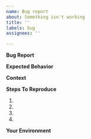 ```yaml
---
name: Bug report
about: Something isn't working
title: ''
labels: bug
assignees: ''

---
```


**Bug Report**
<!--- A clear and concise description of what the bug is. -->

**Expected Behavior**
<!--- What should be happening instead of this bug? -->

**Context**
<!--- How has this issue affected you? What are you trying to accomplish? -->
<!--- Providing context helps us come up with a solution that is most useful in the real world -->

**Steps To Reproduce**
<!--- Provide a link to a live example, or an unambiguous set of steps to -->
<!--- reproduce this bug. Include code to reproduce, if relevant, -->
1.
2.
3.
4.

**Your Environment**
<!--- Include as many relevant details about the environment you experienced the bug in -->
<!--- This may include the versions of any external software you maybe -->
<!--- interacting with i.e IOCs, DAQ releases e.t.c -->
